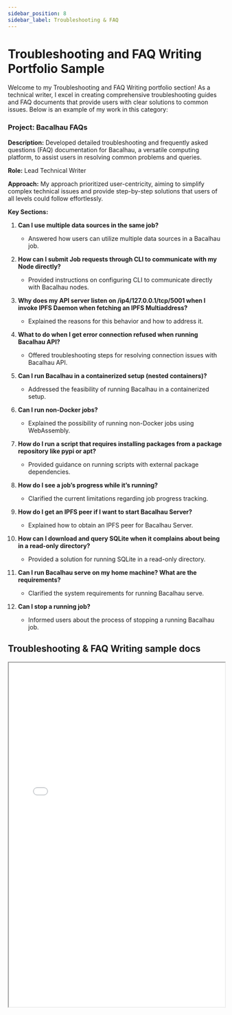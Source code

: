 ```yaml
---
sidebar_position: 8
sidebar_label: Troubleshooting & FAQ
---
```


# Troubleshooting and FAQ Writing Portfolio Sample

Welcome to my Troubleshooting and FAQ Writing portfolio section! As a technical writer, I excel in creating comprehensive troubleshooting guides and FAQ documents that provide users with clear solutions to common issues. Below is an example of my work in this category:

### Project: Bacalhau FAQs

**Description:** Developed detailed troubleshooting and frequently asked questions (FAQ) documentation for Bacalhau, a versatile computing platform, to assist users in resolving common problems and queries.

**Role:** Lead Technical Writer

**Approach:** My approach prioritized user-centricity, aiming to simplify complex technical issues and provide step-by-step solutions that users of all levels could follow effortlessly.

**Key Sections:**

1. **Can I use multiple data sources in the same job?**
   - Answered how users can utilize multiple data sources in a Bacalhau job.

2. **How can I submit Job requests through CLI to communicate with my Node directly?**
   - Provided instructions on configuring CLI to communicate directly with Bacalhau nodes.

3. **Why does my API server listen on /ip4/127.0.0.1/tcp/5001 when I invoke IPFS Daemon when fetching an IPFS Multiaddress?**
   - Explained the reasons for this behavior and how to address it.

4. **What to do when I get error connection refused when running Bacalhau API?**
   - Offered troubleshooting steps for resolving connection issues with Bacalhau API.

5. **Can I run Bacalhau in a containerized setup (nested containers)?**
   - Addressed the feasibility of running Bacalhau in a containerized setup.

6. **Can I run non-Docker jobs?**
   - Explained the possibility of running non-Docker jobs using WebAssembly.

7. **How do I run a script that requires installing packages from a package repository like pypi or apt?**
   - Provided guidance on running scripts with external package dependencies.

8. **How do I see a job’s progress while it’s running?**
   - Clarified the current limitations regarding job progress tracking.

9. **How do I get an IPFS peer if I want to start Bacalhau Server?**
   - Explained how to obtain an IPFS peer for Bacalhau Server.

10. **How can I download and query SQLite when it complains about being in a read-only directory?**
    - Provided a solution for running SQLite in a read-only directory.

11. **Can I run Bacalhau serve on my home machine? What are the requirements?**
    - Clarified the system requirements for running Bacalhau serve.

12. **Can I stop a running job?**
    - Informed users about the process of stopping a running Bacalhau job.

## Troubleshooting & FAQ Writing sample docs

<iframe width="100%" height="800" src="/img/pdf/faq"/>

If you're interested in collaborating on similar projects or would like more details, please don't hesitate to [contact me](mailto:favourkelvin17@gmail.com). I'm enthusiastic about helping you create effective troubleshooting guides and FAQs for your products!

You can expect the same level of professionalism and user-focused approach in all my troubleshooting and FAQ writing projects.
